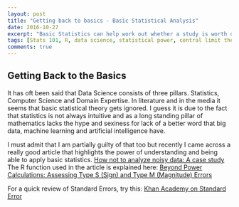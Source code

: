 ```yaml
---
layout: post
title: "Getting back to basics - Basic Statistical Analysis"
date: 2016-10-27
excerpt: "Basic Statistics can help work out whether a study is worth doing"
tags: [Stats 101, R, data science, statistical power, central limit theorem]
comments: true
---
```


## Getting Back to the Basics

It has oft been said that Data Science consists of three pillars. Statistics, Computer Science and Domain Expertise.
In literature and in the media it seems that basic statistical theory gets ignored. 
I guess it is due to the fact that statistics is not always intuitive and as a long standing pillar of mathematics lacks the hype and
sexiness for lack of a better word that big data, machine learning and artificial intelligence have.

I must admit that I am partially guilty of that too but recently I came across a really good article that highlights the power of 
understanding and being able to apply basic statistics. [How not to analyze noisy data: A case study](http://andrewgelman.com/2016/10/25/how-not-to-analyze-noisy-data-a-case-study/)
The R function used in the article is explained here: [Beyond Power Calculations: Assessing
Type S (Sign) and Type M (Magnitude)
Errors](http://www.stat.columbia.edu/~gelman/research/published/retropower_final.pdf)

For a quick review of Standard Errors, try this: [Khan Academy on Standard Error](https://www.khanacademy.org/math/statistics-probability/sampling-distributions-library/sample-means/v/standard-error-of-the-mean)
